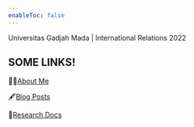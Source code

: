 ```yaml
---
enableToc: false
---
```


Universitas Gadjah Mada | International Relations 2022

## **SOME LINKS!**

👨‍🎓[About Me](About%20Me.md)

🖋[Blog Posts](Blog%20Posts.md)

📜[Research Docs](Research%20Docs.md)




